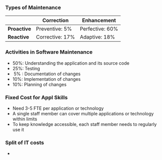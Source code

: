 ### Types of Maintenance
|               | Correction           | Enhancement        |
| ------------- | -------------------- | ------------------ |
| **Proactive** | Preventive:   $5\%$  | Perfective: $60\%$ |
| **Reactive**  | Corrective:   $17\%$ | Adaptive:   $18\%$ |

### Activities in Software Maintenance
- $50\%$: Understanding the application and its source code
- $25\%$: Testing
- $\;5\%$ : Documentation of changes
- $10\%$: Implementation of changes
- $10\%$: Planning of changes

### Fixed Cost for Appl Skills
- Need 3-5 FTE per application or technology 
- A single staff member can cover multiple applications or technology within limits
- To keep knowledge accessible, each staff member needs to regularly use it

### Split of IT costs
- 